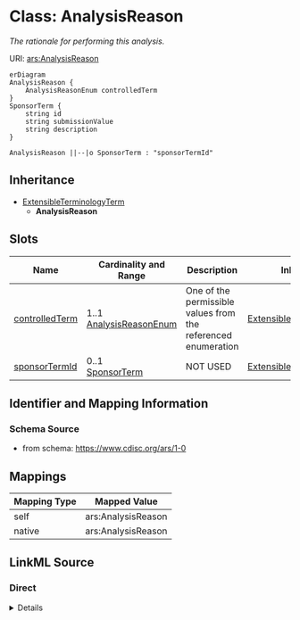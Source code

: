 # Class: AnalysisReason


_The rationale for performing this analysis._





URI: [ars:AnalysisReason](https://www.cdisc.org/ars/1-0/AnalysisReason)


```mermaid
erDiagram
AnalysisReason {
    AnalysisReasonEnum controlledTerm  
}
SponsorTerm {
    string id  
    string submissionValue  
    string description  
}

AnalysisReason ||--|o SponsorTerm : "sponsorTermId"

```




## Inheritance
* [ExtensibleTerminologyTerm](ExtensibleTerminologyTerm.md)
    * **AnalysisReason**



## Slots

| Name | Cardinality and Range | Description | Inheritance |
| ---  | --- | --- | --- |
| [controlledTerm](controlledTerm.md) | 1..1 <br/> [AnalysisReasonEnum](AnalysisReasonEnum.md) | One of the permissible values from the referenced enumeration | [ExtensibleTerminologyTerm](ExtensibleTerminologyTerm.md) |
| [sponsorTermId](sponsorTermId.md) | 0..1 <br/> [SponsorTerm](SponsorTerm.md) | NOT USED | [ExtensibleTerminologyTerm](ExtensibleTerminologyTerm.md) |









## Identifier and Mapping Information







### Schema Source


* from schema: https://www.cdisc.org/ars/1-0





## Mappings

| Mapping Type | Mapped Value |
| ---  | ---  |
| self | ars:AnalysisReason |
| native | ars:AnalysisReason |





## LinkML Source

<!-- TODO: investigate https://stackoverflow.com/questions/37606292/how-to-create-tabbed-code-blocks-in-mkdocs-or-sphinx -->

### Direct

<details>
```yaml
name: AnalysisReason
description: The rationale for performing this analysis.
from_schema: https://www.cdisc.org/ars/1-0
rank: 1000
is_a: ExtensibleTerminologyTerm
slot_usage:
  controlledTerm:
    name: controlledTerm
    domain_of:
    - ExtensibleTerminologyTerm
    range: AnalysisReasonEnum
    required: true
    value_presence: PRESENT
  sponsorTermId:
    name: sponsorTermId
    description: NOT USED
    domain_of:
    - ExtensibleTerminologyTerm
    value_presence: ABSENT

```
</details>

### Induced

<details>
```yaml
name: AnalysisReason
description: The rationale for performing this analysis.
from_schema: https://www.cdisc.org/ars/1-0
rank: 1000
is_a: ExtensibleTerminologyTerm
slot_usage:
  controlledTerm:
    name: controlledTerm
    domain_of:
    - ExtensibleTerminologyTerm
    range: AnalysisReasonEnum
    required: true
    value_presence: PRESENT
  sponsorTermId:
    name: sponsorTermId
    description: NOT USED
    domain_of:
    - ExtensibleTerminologyTerm
    value_presence: ABSENT
attributes:
  controlledTerm:
    name: controlledTerm
    description: One of the permissible values from the referenced enumeration.
    from_schema: https://www.cdisc.org/ars/1-0
    rank: 1000
    alias: controlledTerm
    owner: AnalysisReason
    domain_of:
    - ExtensibleTerminologyTerm
    range: AnalysisReasonEnum
    required: true
    value_presence: PRESENT
  sponsorTermId:
    name: sponsorTermId
    description: NOT USED
    from_schema: https://www.cdisc.org/ars/1-0
    rank: 1000
    alias: sponsorTermId
    owner: AnalysisReason
    domain_of:
    - ExtensibleTerminologyTerm
    range: SponsorTerm
    inlined: false
    value_presence: ABSENT

```
</details>
